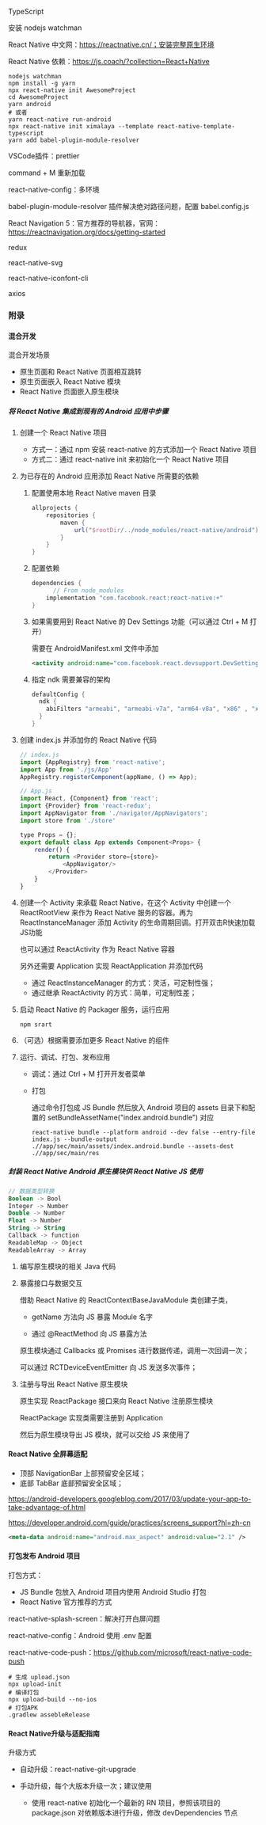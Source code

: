 

TypeScript

安装 nodejs watchman

React Native 中文网：https://reactnative.cn/；安装完整原生环境

React Native 依赖：https://js.coach/?collection=React+Native

```shell
nodejs watchman
npm install -g yarn
npx react-native init AwesomeProject
cd AwesomeProject
yarn android
# 或者
yarn react-native run-android
npx react-native init ximalaya --template react-native-template-typescript
yarn add babel-plugin-module-resolver
```

VSCode插件：prettier

command + M 重新加载

react-native-config：多环境

babel-plugin-module-resolver 插件解决绝对路径问题，配置 babel.config.js

React Navigation 5：官方推荐的导航器，官网：https://reactnavigation.org/docs/getting-started

redux

react-native-svg

react-native-iconfont-cli

axios



### 附录

#### 混合开发

混合开发场景

- 原生页面和 React Native 页面相互跳转
- 原生页面嵌入 React Native 模块
- React Native 页面嵌入原生模块

##### 将 React Native 集成到现有的 Android 应用中步骤

1. 创建一个 React Native 项目

   - 方式一：通过 npm 安装 react-native 的方式添加一个 React Native 项目
   - 方式二：通过 react-native init 来初始化一个 React Native 项目

2. 为已存在的 Android 应用添加 React Native 所需要的依赖

   1. 配置使用本地 React Native maven 目录

      ```groovy
      allprojects {
          repositories {
              maven {
                  url("$rootDir/../node_modules/react-native/android")
              }
          }
      }
      ```

   2. 配置依赖

      ```groovy
      dependencies {
        	// From node_modules
          implementation "com.facebook.react:react-native:+"
      }
      ```

   3. 如果需要用到 React Native 的 Dev Settings 功能（可以通过 Ctrl + M 打开）

      需要在 AndroidManifest.xml 文件中添加

      ```xml
      <activity android:name="com.facebook.react.devsupport.DevSettingsActivity"/>
      ```

   4. 指定 ndk 需要兼容的架构

      ```groovy
      defaultConfig {
        ndk {
          abiFilters "armeabi", "armeabi-v7a", "arm64-v8a", "x86" , "x86_64"
        }
      }
      ```

3. 创建 index.js 并添加你的 React Native 代码

   ```javascript
   // index.js
   import {AppRegistry} from 'react-native';
   import App from './js/App'
   AppRegistry.registerComponent(appName, () => App);
   
   // App.js
   import React, {Component} from 'react';
   import {Provider} from 'react-redux';
   import AppNavigator from './navigator/AppNavigators';
   import store from './store'
   
   type Props = {};
   export default class App extends Component<Props> {
       render() {
           return <Provider store={store}>
               <AppNavigator/>
           </Provider>
       }
   }
   ```

4. 创建一个 Activity 来承载 React Native，在这个 Activity 中创建一个 ReactRootView 来作为 React Native 服务的容器。再为 ReactInstanceManager 添加 Activity 的生命周期回调。打开双击R快速加载JS功能

   也可以通过 ReactActivity 作为 React Native 容器

   另外还需要 Application 实现 ReactApplication 并添加代码

   - 通过 ReactInstanceManager 的方式：灵活，可定制性强；
   - 通过继承 ReactActivity 的方式：简单，可定制性差；

5. 启动 React Native 的 Packager 服务，运行应用

   ```shell
   npm srart
   ```

6. （可选）根据需要添加更多 React Native 的组件

7. 运行、调试、打包、发布应用

   - 调试：通过 Ctrl + M 打开开发者菜单

   - 打包

     通过命令打包成 JS Bundle 然后放入 Android 项目的 assets 目录下和配置的 setBundleAssetName("index.android.bundle") 对应

     ```shell
     react-native bundle --platform android --dev false --entry-file index.js --bundle-output .//app/sec/main/assets/index.android.bundle --assets-dest .//app/sec/main/res
     ```

##### 封装 React Native Android 原生模块供 React Native JS 使用

```kotlin
// 数据类型转换
Boolean -> Bool
Integer -> Number
Double -> Number
Float -> Number
String -> String
Callback -> function
ReadableMap -> Object
ReadableArray -> Array
```

1. 编写原生模块的相关 Java 代码

2. 暴露接口与数据交互

   借助 React Native 的 ReactContextBaseJavaModule 类创建子类，

   - getName 方法向 JS 暴露 Module 名字

   - 通过 @ReactMethod 向 JS 暴露方法

   原生模块通过 Callbacks 或 Promises 进行数据传递，调用一次回调一次；

   可以通过 RCTDeviceEventEmitter 向 JS 发送多次事件；

3. 注册与导出 React Native 原生模块

   原生实现 ReactPackage 接口来向 React Native 注册原生模块
   
   ReactPackage 实现类需要注册到 Application
   
   然后为原生模块导出 JS 模块，就可以交给 JS 来使用了

#### React Native 全屏幕适配

- 顶部 NavigationBar 上部预留安全区域；
- 底部 TabBar 底部预留安全区域；

https://android-developers.googleblog.com/2017/03/update-your-app-to-take-advantage-of.html

https://developer.android.com/guide/practices/screens_support?hl=zh-cn

```xml
<meta-data android:name="android.max_aspect" android:value="2.1" />
```

#### 打包发布 Android 项目

打包方式：

- JS Bundle 包放入 Android 项目内使用 Android Studio 打包
- React Native 官方推荐的方式

react-native-splash-screen：解决打开白屏问题

react-native-config：Android 使用 .env 配置

react-native-code-push：https://github.com/microsoft/react-native-code-push

```shell
# 生成 upload.json
npx upload-init
# 编译打包
npx upload-build --no-ios
# 打包APK
.gradlew assebleRelease 
```

#### React Native升级与适配指南

升级方式

- 自动升级：react-native-git-upgrade

- 手动升级，每个大版本升级一次；建议使用
  - 使用 react-native 初始化一个最新的 RN 项目，参照该项目的 package.json 对依赖版本进行升级，修改 devDependencies 节点
